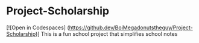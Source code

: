 # Project-Scholarship
[![Open in Codespaces] (https://github.dev/BoiMegadonutstheguy/Project-Scholarship)]
This is a fun school project that simplifies school notes
